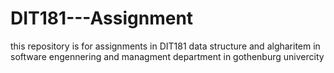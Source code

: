 # DIT181---Assignment

this repository is for assignments in DIT181 data structure and algharitem in software engennering and managment department in gothenburg univercity
